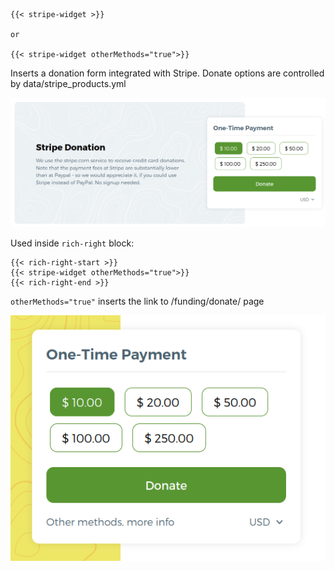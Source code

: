 ```
{{< stripe-widget >}}

or 

{{< stripe-widget otherMethods="true">}}
```

Inserts a donation form integrated with Stripe. Donate options are controlled by data/stripe_products.yml

![](img/stripe-widget.png)

Used inside `rich-right` block:

```
{{< rich-right-start >}}
{{< stripe-widget otherMethods="true">}}
{{< rich-right-end >}}
```

`otherMethods="true"` inserts the link to /funding/donate/ page

![](img/stripe-widget-1.png)
